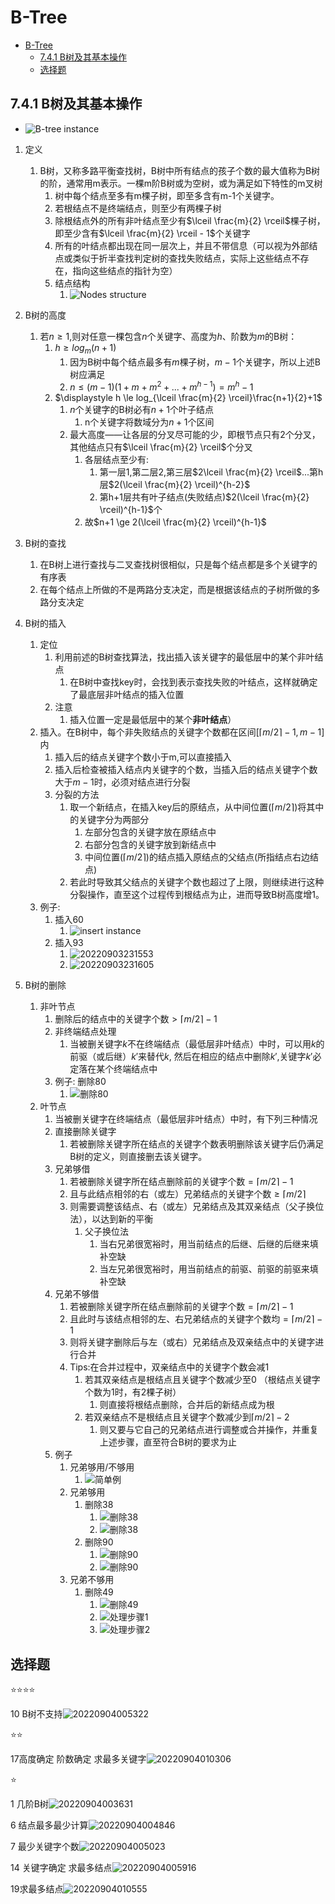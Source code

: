 # B-Tree

- [B-Tree](#b-tree)
  - [7.4.1 B树及其基本操作](#741-b树及其基本操作)
  - [选择题](#选择题)

## 7.4.1 B树及其基本操作

- ![B-tree instance](https://raw.githubusercontent.com/Logible/Image/main/note_image/20220902004202.png)

1. 定义
   1. B树，又称多路平衡查找树，B树中所有结点的孩子个数的最大值称为B树的阶，通常用m表示。一棵m阶B树或为空树，或为满足如下特性的m叉树
      1. 树中每个结点至多有m棵子树，即至多含有m-1个关键字。
      2. 若根结点不是终端结点，则至少有两棵子树
      3. 除根结点外的所有非叶结点至少有$\lceil \frac{m}{2} \rceil$棵子树，即至少含有$\lceil \frac{m}{2} \rceil - 1$个关键字
      4. 所有的叶结点都出现在同一层次上，并且不带信息（可以视为外部结点或类似于折半查找判定树的查找失败结点，实际上这些结点不存在，指向这些结点的指针为空）
      5. 结点结构
         1. ![Nodes structure](https://raw.githubusercontent.com/Logible/Image/main/note_image/20220902004120.png)

2. B树的高度
   1. 若$n \ge 1$,则对任意一棵包含$n$个关键字、高度为$h$、阶数为$m$的B树：
      1. $h \ge log_m(n+1)$
         1. 因为B树中每个结点最多有$m$棵子树，$m-1$个关键字，所以上述B树应满足
         2. $n \le (m-1)(1+m+m^2+...+m^{h-1})=m^h-1$
      2. $\displaystyle h \le log_{\lceil \frac{m}{2} \rceil}\frac{n+1}{2}+1$
         1. $n$个关键字的B树必有$n+1$个叶子结点
            1. n个关键字将数域分为$n+1$个区间
         2. 最大高度——让各层的分叉尽可能的少，即根节点只有2个分叉，其他结点只有$\lceil \frac{m}{2} \rceil$个分叉
            1. 各层结点至少有:
               1. 第一层1,第二层2,第三层$2\lceil \frac{m}{2} \rceil$...第h层$2(\lceil \frac{m}{2} \rceil)^{h-2}$
               2. 第h+1层共有叶子结点(失败结点)$2(\lceil \frac{m}{2} \rceil)^{h-1}$个
            2. 故$n+1 \ge 2(\lceil \frac{m}{2} \rceil)^{h-1}$

3. B树的查找
   1. 在B树上进行查找与二叉查找树很相似，只是每个结点都是多个关键字的有序表
   2. 在每个结点上所做的不是两路分支决定，而是根据该结点的子树所做的多路分支决定

4. B树的插入
   1. 定位
      1. 利用前述的B树查找算法，找出插入该关键字的最低层中的某个非叶结点
         1. 在B树中查找key时，会找到表示查找失败的叶结点，这样就确定了最底层非叶结点的插入位置
      2. 注意
         1. 插入位置一定是最低层中的某个**非叶结点**）
   2. 插入。在B树中，每个非失败结点的关键字个数都在区间$[\lceil m/2 \rceil -1,m -1]$内
      1. 插入后的结点关键字个数小于m,可以直接插入
      2. 插入后检查被插入结点内关键字的个数，当插入后的结点关键字个数大于$m-1$时，必须对结点进行分裂
      3. 分裂的方法
         1. 取一个新结点，在插入key后的原结点，从中间位置$(\lceil m/2 \rceil)$将其中的关键字分为两部分
            1. 左部分包含的关键字放在原结点中
            2. 右部分包含的关键字放到新结点中
            3. 中间位置$(\lceil m/2 \rceil)$的结点插入原结点的父结点(所指结点右边结点)
         2. 若此时导致其父结点的关键字个数也超过了上限，则继续进行这种分裂操作，直至这个过程传到根结点为止，进而导致B树高度增1。
   3. 例子:
      1. 插入60
         1. ![insert instance](https://raw.githubusercontent.com/Logible/Image/main/note_image/20220903214610.png)
      2. 插入93
         1. ![20220903231553](https://raw.githubusercontent.com/Logible/Image/main/note_image/20220903231553.png)
         2. ![20220903231605](https://raw.githubusercontent.com/Logible/Image/main/note_image/20220903231605.png)
5. B树的删除
   1. 非叶节点
      1. 删除后的结点中的关键字个数$>\lceil m/2 \rceil -1$
      2. 非终端结点处理
         1. 当被删关键字$k$不在终端结点（最低层非叶结点）中时，可以用$k$的前驱（或后继）$k'$来替代$k$, 然后在相应的结点中删除$k'$,关键字$k'$必定落在某个终端结点中
      3. 例子: 删除80
         1. ![删除80](https://raw.githubusercontent.com/Logible/Image/main/note_image/20220903215029.png)
   2. 叶节点
      1. 当被删关键字在终端结点（最低层非叶结点）中时，有下列三种情况
      2. 直接删除关键字
         1. 若被删除关键字所在结点的关键字个数表明删除该关键字后仍满足B树的定义，则直接删去该关键字。
      3. 兄弟够借
         1. 若被删除关键字所在结点删除前的关键字个数$=\lceil m/2 \rceil -1$
         2. 且与此结点相邻的右（或左）兄弟结点的关键字个数$\ge \lceil m/2 \rceil$
         3. 则需要调整该结点、右（或左）兄弟结点及其双亲结点（父子换位法），以达到新的平衡
            1. 父子换位法
               1. 当右兄弟很宽裕时，用当前结点的后继、后继的后继来填补空缺
               2. 当左兄弟很宽裕时，用当前结点的前驱、前驱的前驱来填补空缺
      4. 兄弟不够借
         1. 若被删除关键字所在结点删除前的关键字个数$=\lceil m/2 \rceil -1$
         2. 且此时与该结点相邻的左、右兄弟结点的关键字个数均$=\lceil m/2 \rceil -1$
         3. 则将关键字删除后与左（或右）兄弟结点及双亲结点中的关键字进行合并
         4. Tips:在合并过程中，双亲结点中的关键字个数会减1
            1. 若其双亲结点是根结点且关键字个数减少至0 （根结点关键字个数为1时，有2棵子树）
               1. 则直接将根结点删除，合并后的新结点成为根
            2. 若双亲结点不是根结点且关键字个数减少到$\lceil m/2 \rceil - 2$
               1. 则又要与它自己的兄弟结点进行调整或合并操作，并重复上述步骤，直至符合B树的要求为止
      5. 例子
         1. 兄弟够用/不够用
            1. ![简单例](https://raw.githubusercontent.com/Logible/Image/main/note_image/20220903230704.png)
         2. 兄弟够用
            1. 删除38
               1. ![删除38](https://raw.githubusercontent.com/Logible/Image/main/note_image/20220903232131.png)
               2. ![删除38](https://raw.githubusercontent.com/Logible/Image/main/note_image/20220903232221.png)
            2. 删除90
               1. ![删除90](https://raw.githubusercontent.com/Logible/Image/main/note_image/20220903232402.png)
               2. ![删除90](https://raw.githubusercontent.com/Logible/Image/main/note_image/20220903232419.png)
         3. 兄弟不够用
            1. 删除49
               1. ![删除49](https://raw.githubusercontent.com/Logible/Image/main/note_image/20220903233012.png)
               2. ![处理步骤1](https://raw.githubusercontent.com/Logible/Image/main/note_image/20220903232824.png)
               3. ![处理步骤2](https://raw.githubusercontent.com/Logible/Image/main/note_image/20220903232745.png)

## 选择题

⭐⭐⭐⭐

10 B树不支持![20220904005322](https://raw.githubusercontent.com/Logible/Image/main/note_image/20220904005322.png)

⭐⭐

17高度确定 阶数确定 求最多关键字![20220904010306](https://raw.githubusercontent.com/Logible/Image/main/note_image/20220904010306.png)

⭐

1 几阶B树![20220904003631](https://raw.githubusercontent.com/Logible/Image/main/note_image/20220904003631.png)

6 结点最多最少计算![20220904004846](https://raw.githubusercontent.com/Logible/Image/main/note_image/20220904004846.png)

7 最少关键字个数![20220904005023](https://raw.githubusercontent.com/Logible/Image/main/note_image/20220904005023.png)

14 关键字确定 求最多结点![20220904005916](https://raw.githubusercontent.com/Logible/Image/main/note_image/20220904005916.png)

19求最多结点![20220904010555](https://raw.githubusercontent.com/Logible/Image/main/note_image/20220904010555.png)
